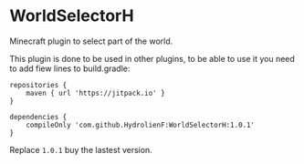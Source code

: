 # WorldSelectorH
Minecraft plugin to select part of the world.

This plugin is done to be used in other plugins, to be able to use it you need to add fiew lines to build.gradle:

```
repositories {
    maven { url 'https://jitpack.io' }
}
```

```
dependencies {
    compileOnly 'com.github.HydrolienF:WorldSelectorH:1.0.1'
}
```

Replace `1.0.1` buy the lastest version.
